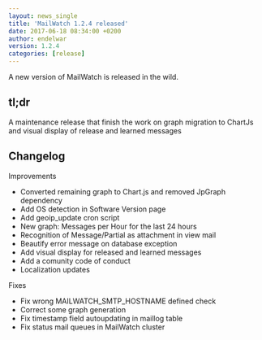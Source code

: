 ```yaml
---
layout: news_single
title: 'MailWatch 1.2.4 released'
date: 2017-06-18 08:34:00 +0200
author: endelwar
version: 1.2.4
categories: [release]
---
```


A new version of MailWatch is released in the wild.

## tl;dr
A maintenance release that finish the work on graph migration to ChartJs and visual display of release and learned messages

## Changelog

Improvements

- Converted remaining graph to Chart.js and removed JpGraph dependency
- Add OS detection in Software Version page
- Add geoip_update cron script
- New graph: Messages per Hour for the last 24 hours
- Recognition of Message/Partial as attachment in view mail
- Beautify error message on database exception
- Add visual display for released and learned messages
- Add a comunity code of conduct
- Localization updates

Fixes

- Fix wrong MAILWATCH_SMTP_HOSTNAME defined check
- Correct some graph generation
- Fix timestamp field autoupdating in maillog table
- Fix status mail queues in MailWatch cluster